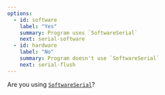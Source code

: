 ```yaml
---
options:
  - id: software
    label: "Yes"
    summary: Program uses `SoftwareSerial`
    next: serial-software
  - id: hardware
    label: "No"
    summary: Program doesn't use `SoftwareSerial`
    next: serial-flush
---    
```


Are you using [`SoftwareSerial`](https://www.arduino.cc/en/Reference/SoftwareSerial)?